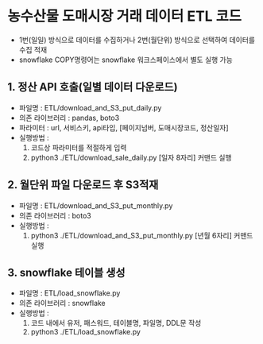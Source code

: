 # 농수산물 도매시장 거래 데이터 ETL 코드
- 1번(일일) 방식으로 데이터를 수집하거나 2번(월단위) 방식으로 선택하여 데이터를 수집 적재
- snowflake COPY명령어는 snowflake 워크스페이스에서 별도 실행 가능

## 1. 정산 API 호출(일별 데이터 다운로드)
- 파일명 : ETL/download_and_S3_put_daily.py
- 의존 라이브러리 : pandas, boto3
- 파라미터 : url, 서비스키, api타입, [페이지넘버, 도매시장코드, 정산일자]
- 실행방법 : 
    1) 코드상 파라미터를 적절하게 입력
    2) python3 ./ETL/download_sale_daily.py [일자 8자리] 커맨드 실행

## 2. 월단위 파일 다운로드 후 S3적재
- 파일명 : ETL/download_and_S3_put_monthly.py
- 의존 라이브러리 : boto3
- 실행방법 :
    1) python3 ./ETL/download_and_S3_put_monthly.py [년월 6자리] 커맨드 실행

## 3. snowflake 테이블 생성
- 파일명 : ETL/load_snowflake.py
- 의존 라이브러리 : snowflake
- 실행방법 :
    1) 코드 내에서 유저, 패스워드, 테이블명, 파일명, DDL문 작성
    2) python3 ./ETL/load_snowflake.py

